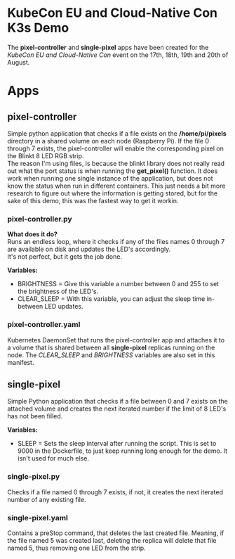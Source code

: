 # KubeCon EU and Cloud-Native Con K3s Demo
The **pixel-controller** and **single-pixel** apps have been created for the *KubeCon EU and Cloud-Native Con* event on the 17th, 18th, 19th and 20th of August.  

# Apps 
## pixel-controller
Simple python application that checks if a file exists on the **/home/pi/pixels** directory in a shared volume on each node (Raspberry Pi). If the file 0 through 7 exists, the pixel-controller will enable the corresponding pixel on the Blinkt 8 LED RGB strip.  
The reason I'm using files, is because the blinkt library does not really read out what the port status is when running the **get_pixel()** function. It does work when running one single instance of the application, but does not know the status when run in different containers. This just needs a bit more research to figure out where the information is getting stored, but for the sake of this demo, this was the fastest way to get it workin. 

### pixel-controller.py
**What does it do?**  
Runs an endless loop, where it checks if any of the files names 0 through 7 are available on disk and updates the LED's accordingly.  
It's not perfect, but it gets the job done.  

**Variables:** 
- BRIGHTNESS = Give this variable a number between 0 and 255 to set the brightness of the LED's.  
- CLEAR_SLEEP = With this variable, you can adjust the sleep time in-between LED updates.  

### pixel-controller.yaml
Kubernetes DaemonSet that runs the pixel-controller app and attaches it to a volume that is shared between all **single-pixel** replicas running on the node. The *CLEAR_SLEEP* and *BRIGHTNESS* variables are also set in this manifest.

## single-pixel
Simple Python application that checks if a file between 0 and 7 exists on the attached volume and creates the next iterated number if the limit of 8 LED's has not been filled.  
  
**Variables:**  
- SLEEP = Sets the sleep interval after running the script. This is set to 9000 in the Dockerfile, to just keep running long enough for the demo. It isn't used for much else. 

### single-pixel.py
Checks if a file named 0 through 7 exists, if not, it creates the next iterated number of any existing file. 

### single-pixel.yaml
Contains a preStop command, that deletes the last created file. Meaning, if the file named 5 was created last, deleting the replica will delete that file named 5, thus removing one LED from the strip. 